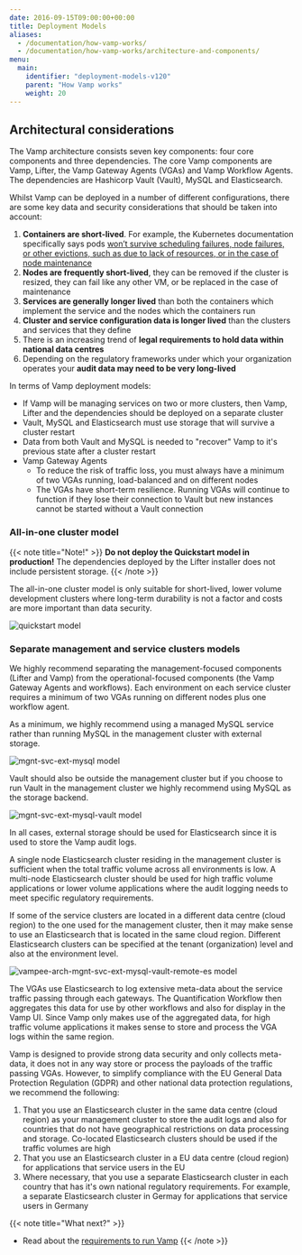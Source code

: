 ```yaml
---
date: 2016-09-15T09:00:00+00:00
title: Deployment Models
aliases:
  - /documentation/how-vamp-works/
  - /documentation/how-vamp-works/architecture-and-components/
menu:
  main:
    identifier: "deployment-models-v120"
    parent: "How Vamp works"
    weight: 20
---
```


## Architectural considerations

The Vamp architecture consists seven key components: four core components and three dependencies. The core Vamp components are Vamp, Lifter, the Vamp Gateway Agents (VGAs) and Vamp Workflow Agents. The dependencies are Hashicorp Vault (Vault), MySQL and Elasticsearch.

Whilst Vamp can be deployed in a number of different configurations, there are some key data and security considerations that should be taken into account:

1. **Containers are short-lived**. For example, the Kubernetes documentation specifically says pods [won’t survive scheduling failures, node failures, or other evictions, such as due to lack of resources, or in the case of node maintenance](https://kubernetes.io/docs/concepts/workloads/pods/pod/)
2. **Nodes are frequently short-lived**, they can be removed if the cluster is resized, they can fail like any other VM, or be replaced in the case of maintenance
3. **Services are generally longer lived** than both the containers which implement the service and the nodes which the containers run
4. **Cluster and service configuration data is longer lived** than the clusters and services that they define
5. There is an increasing trend of **legal requirements to hold data within national data centres**
6. Depending on the regulatory frameworks under which your organization operates your **audit data may need to be very long-lived**

In terms of Vamp deployment models:

- If Vamp will be managing services on two or more clusters, then Vamp, Lifter and the dependencies should be deployed on a separate cluster
- Vault, MySQL and Elasticsearch must use storage that will survive a cluster restart
- Data from both Vault and MySQL is needed to "recover" Vamp to it's previous state after a cluster restart
- Vamp Gateway Agents
  - To reduce the risk of traffic loss, you must always have a minimum of two VGAs running, load-balanced and on different nodes
  - The VGAs have short-term resilience. Running VGAs will continue to function if they lose their connection to Vault but new instances cannot be started without a Vault connection

### All-in-one cluster model

{{< note title="Note!" >}}
**Do not deploy the Quickstart model in production!**
The dependencies deployed by the Lifter installer does not include persistent storage.
{{< /note >}}

The all-in-one cluster model is only suitable for short-lived, lower volume development clusters where long-term durability is not a factor and costs are more important than data security.

![quickstart model](/images/diagram/v120/vampee-arch-quickstart.png)

### Separate management and service clusters models

We highly recommend separating the management-focused components (Lifter and Vamp) from the operational-focused components (the Vamp Gateway Agents and workflows). Each environment on each service cluster requires a minimum of two VGAs running on different nodes plus one workflow agent.

As a minimum, we highly recommend using a managed MySQL service rather than running MySQL in the management cluster with external storage.

![mgnt-svc-ext-mysql model](/images/diagram/v120/vampee-arch-mgnt-svc-ext-mysql.png)

Vault should also be outside the management cluster but if you choose to run Vault in the management cluster we highly recommend using MySQL as the storage backend.

![mgnt-svc-ext-mysql-vault model](/images/diagram/v120/vampee-arch-mgnt-svc-ext-mysql-vault.png)

In all cases, external storage should be used for Elasticsearch since it is used to store the Vamp audit logs.

A single node Elasticsearch cluster residing in the management cluster is sufficient when the total traffic volume across all environments is low. A multi-node Elasticsearch cluster should be used for high traffic volume applications or lower volume applications where the audit logging needs to meet specific regulatory requirements.

If some of the service clusters are located in a different data centre (cloud region) to the one used for the management cluster, then it may make sense to use an Elasticsearch that is located in the same cloud region. Different Elasticsearch clusters can be specified at the tenant (organization) level and also at the environment level.

![vampee-arch-mgnt-svc-ext-mysql-vault-remote-es model](/images/diagram/v120/vampee-arch-mgnt-svc-ext-mysql-vault-remote-es.png)

The VGAs use Elasticsearch to log extensive meta-data about the service traffic passing through each gateways. The Quantification Workflow then aggregates this data for use by other workflows and also for display in the Vamp UI. Since Vamp only makes use of the aggregated data, for high traffic volume applications it makes sense to store and process the VGA logs within the same region.

Vamp is designed to provide strong data security and only collects meta-data, it does not in any way store or process the payloads of the traffic passing VGAs. However, to simplify compliance with the EU General Data Protection Regulation (GDPR) and other national data protection regulations, we recommend the following:

1. That you use an Elasticsearch cluster in the same data centre (cloud region) as your management cluster to store the audit logs and also for countries that do not have geographical restrictions on data processing and storage. Co-located Elasticsearch clusters should be used if the traffic volumes are high
1. That you use an Elasticsearch cluster in a EU data centre (cloud region) for applications that service users in the EU
1. Where necessary, that you use a separate Elasticsearch cluster in each country that has it's own national regulatory requirements. For example, a separate Elasticsearch cluster in Germay for applications that service users in Germany

{{< note title="What next?" >}}

- Read about the [requirements to run Vamp](/documentation/how-vamp-works/v1.2.0/requirements)
  {{< /note >}}
